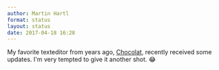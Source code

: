```yaml
---
author: Martin Hartl
format: status
layout: status
date: 2017-04-18 16:28
---
```

My favorite texteditor from years ago, [Chocolat](https://chocolatapp.com/), recently received some updates. I'm very tempted to give it another shot. 😂
